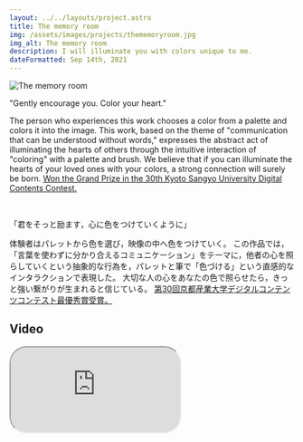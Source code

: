 ```yaml
---
layout: ../../layouts/project.astro
title: The memory room
img: /assets/images/projects/thememoryroom.jpg
img_alt: The memory room
description: I will illuminate you with colors unique to me.
dateFormatted: Sep 14th, 2021
---
```


![The memory room](/assets/images/projects/thememoryroom.jpg)

"Gently encourage you. Color your heart."

The person who experiences this work chooses a color from a palette and colors it into the image.
This work, based on the theme of "communication that can be understood without words," expresses the abstract act of illuminating the hearts of others through the intuitive interaction of "coloring" with a palette and brush.
We believe that if you can illuminate the hearts of your loved ones with your colors, a strong connection will surely be born.
[Won the Grand Prize in the 30th Kyoto Sangyo University Digital Contents Contest.](http://info.cse.kyoto-su.ac.jp/?page_id=10073)

<br/>

「君をそっと励ます，心に色をつけていくように」

体験者はパレットから色を選び，映像の中へ色をつけていく。
この作品では，「言葉を使わずに分かり合えるコミュニケーション」をテーマに，他者の心を照らしていくという抽象的な行為を，パレットと筆で「色づける」という直感的なインタラクションで表現した。
大切な人の心をあなたの色で照らせたら，きっと強い繋がりが生まれると信じている。
[第30回京都産業大学デジタルコンテンツコンテスト最優秀賞受賞。](http://info.cse.kyoto-su.ac.jp/?page_id=9957)

## Video

<div>
  <iframe
    src="https://www.youtube.com/embed/yhqCw1QHQDY?si=rgN2qwUDTKoOxAa9"
    title="The memory room PV"
    class="w-full"
    style="border-radius: 30px; aspect-ratio: 16 / 9;"
  ></iframe>
